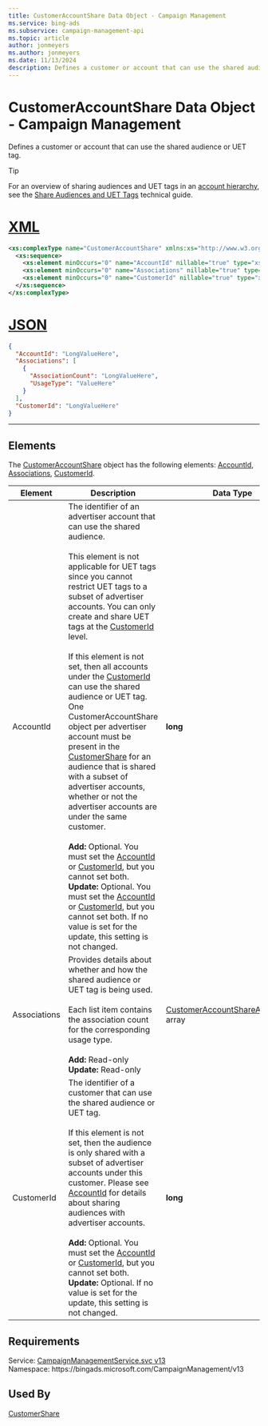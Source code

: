 ```yaml
---
title: CustomerAccountShare Data Object - Campaign Management
ms.service: bing-ads
ms.subservice: campaign-management-api
ms.topic: article
author: jonmeyers
ms.author: jonmeyers
ms.date: 11/13/2024
description: Defines a customer or account that can use the shared audience or UET tag.
---
```

# CustomerAccountShare Data Object - Campaign Management
Defines a customer or account that can use the shared audience or UET tag.

> [!TIP]
> For an overview of sharing audiences and UET tags in an [account hierarchy](../guides/account-hierarchy-permissions.md#account-hierarchy), see the [Share Audiences and UET Tags](../guides/universal-event-tracking.md#hierarchy-share) technical guide. 

# [XML](#tab/xml)

```xml
<xs:complexType name="CustomerAccountShare" xmlns:xs="http://www.w3.org/2001/XMLSchema">
  <xs:sequence>
    <xs:element minOccurs="0" name="AccountId" nillable="true" type="xs:long" />
    <xs:element minOccurs="0" name="Associations" nillable="true" type="tns:ArrayOfCustomerAccountShareAssociation" />
    <xs:element minOccurs="0" name="CustomerId" nillable="true" type="xs:long" />
  </xs:sequence>
</xs:complexType>
```

# [JSON](#tab/json)

```json
{
  "AccountId": "LongValueHere",
  "Associations": [
    {
      "AssociationCount": "LongValueHere",
      "UsageType": "ValueHere"
    }
  ],
  "CustomerId": "LongValueHere"
}
```

-----

## <a name="elements"></a>Elements

The [CustomerAccountShare](customeraccountshare.md) object has the following elements: [AccountId](#accountid), [Associations](#associations), [CustomerId](#customerid).

|Element|Description|Data Type|
|-----------|---------------|-------------|
|<a name="accountid"></a>AccountId|The identifier of an advertiser account that can use the shared audience.<br/><br/>This element is not applicable for UET tags since you cannot restrict UET tags to a subset of advertiser accounts. You can only create and share UET tags at the [CustomerId](#customerid) level.<br/><br/>If this element is not set, then all accounts under the [CustomerId](#customerid) can use the shared audience or UET tag. One CustomerAccountShare object per advertiser account must be present in the [CustomerShare](customershare.md#customeraccountshares) for an audience that is shared with a subset of advertiser accounts, whether or not the advertiser accounts are under the same customer.<br/><br/>**Add:** Optional. You must set the [AccountId](#accountid) or [CustomerId](#customerid), but you cannot set both.<br/>**Update:** Optional. You must set the [AccountId](#accountid) or [CustomerId](#customerid), but you cannot set both. If no value is set for the update, this setting is not changed.|**long**|
|<a name="associations"></a>Associations|Provides details about whether and how the shared audience or UET tag is being used.<br/><br/>Each list item contains the association count for the corresponding usage type.<br/><br/>**Add:** Read-only<br/>**Update:** Read-only|[CustomerAccountShareAssociation](customeraccountshareassociation.md) array|
|<a name="customerid"></a>CustomerId|The identifier of a customer that can use the shared audience or UET tag.<br/><br/>If this element is not set, then the audience is only shared with a subset of advertiser accounts under this customer. Please see [AccountId](#accountid) for details about sharing audiences with advertiser accounts.<br/><br/>**Add:** Optional. You must set the [AccountId](#accountid) or [CustomerId](#customerid), but you cannot set both.<br/>**Update:** Optional. If no value is set for the update, this setting is not changed.|**long**|

## Requirements
Service: [CampaignManagementService.svc v13](https://campaign.api.bingads.microsoft.com/Api/Advertiser/CampaignManagement/v13/CampaignManagementService.svc)  
Namespace: https\://bingads.microsoft.com/CampaignManagement/v13  

## Used By
[CustomerShare](customershare.md)  
